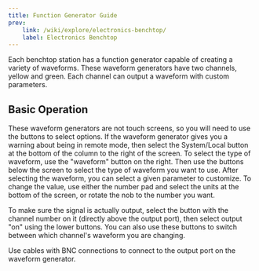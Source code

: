 ```yaml
---
title: Function Generator Guide
prev: 
    link: /wiki/explore/electronics-benchtop/
    label: Electronics Benchtop
---
```


Each benchtop station has a function generator capable of creating a variety of waveforms. These waveform generators have two channels, yellow and green. Each channel can output a waveform with custom parameters. 

## Basic Operation

These waveform generators are not touch screens, so you will need to use the buttons to select options. If the waveform generator gives you a warning about being in remote mode, then select the System/Local button at the bottom of the column to the right of the screen. To select the type of waveform, use the "waveform" button on the right. Then use the buttons below the screen to select the type of waveform you want to use. After selecting the waveform, you can select a given parameter to customize. To change the value, use either the number pad and select the units at the bottom of the screen, or rotate the nob to the number you want.

To make sure the signal is actually output, select the button with the channel number on it (directly above the output port), then select output "on" using the lower buttons. You can also use these buttons to switch between which channel's waveform you are changing.

Use cables with BNC connections to connect to the output port on the waveform generator.
